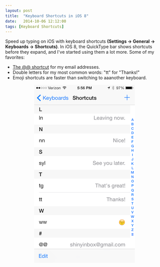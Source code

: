 ```yaml
---
layout: post
title:  "Keyboard Shortcuts in iOS 8"
date:   2014-10-06 12:12:00
tags: [Keyboard Shortcuts]
---
```

Speed up typing on iOS with keyboard shortcuts **(Settings → General → Keyboards → Shortcuts)**. In iOS 8, the QuickType bar shows shortcuts before they expand, and I've started using them a lot more. Some of my favorites:

* [The @@ shortcut](http://rocketink.net/2014/09/ios-@@-shortcut.html) for my email addresses.
* Double letters for my most common words: "tt" for "Thanks!"
* Emoji shortcuts are faster than switching to aaanother keyboard.
 
 <p style="text-align: center;"><img src="/images/2014-10-06-ios-shortcuts.png" alt="iOS Keyboard Shortcut Settings" /></p>